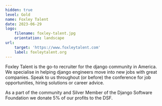 ```yaml
---
hidden: true
level: Gold
name: Foxley Talent
date: 2023-06-29
logo:
    filename: foxley-talent.jpg
    orientation: landscape
url:
    target: 'https://www.foxleytalent.com'
    label: foxleytalent.org
---
```

Foxley Talent is the go-to recruiter for the django community in America. We specialise in helping django engineers move into new jobs with great companies. Speak to us throughout (or before) the conference for job opportunities, hiring solutions or career advice.

As a part of the community and Silver Member of the Django Software Foundation we donate 5% of our profits to the DSF.



